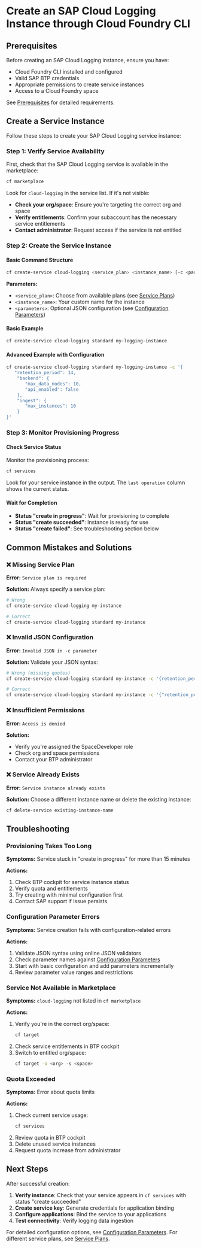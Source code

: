 <!-- loio3658d09227dd43c2bcc7df7d774bb925 -->
# Create an SAP Cloud Logging Instance through Cloud Foundry CLI

<a name="loio3658d09227dd43c2bcc7df7d774bb925__section_w5t_wyy_kzb"/>

## Prerequisites

Before creating an SAP Cloud Logging instance, ensure you have:

- Cloud Foundry CLI installed and configured
- Valid SAP BTP credentials
- Appropriate permissions to create service instances
- Access to a Cloud Foundry space

See [Prerequisites](prerequisites-41d8559.md) for detailed requirements.

<a name="loio3658d09227dd43c2bcc7df7d774bb925__section_ngq_1zy_kzb"/>

## Create a Service Instance

Follow these steps to create your SAP Cloud Logging service instance:

### Step 1: Verify Service Availability

First, check that the SAP Cloud Logging service is available in the marketplace:

```bash
cf marketplace
```

Look for `cloud-logging` in the service list. If it's not visible:
- **Check your org/space**: Ensure you're targeting the correct org and space
- **Verify entitlements**: Confirm your subaccount has the necessary service entitlements
- **Contact administrator**: Request access if the service is not entitled

### Step 2: Create the Service Instance

#### Basic Command Structure

```bash
cf create-service cloud-logging <service_plan> <instance_name> [-c <parameters>]
```

**Parameters:**
- `<service_plan>`: Choose from available plans (see [Service Plans](service-plans-a9d2d1b.md))
- `<instance_name>`: Your custom name for the instance
- `<parameters>`: Optional JSON configuration (see [Configuration Parameters](configuration-parameters-1830bca.md))

#### Basic Example

```bash
cf create-service cloud-logging standard my-logging-instance
```

#### Advanced Example with Configuration

```bash
cf create-service cloud-logging standard my-logging-instance -c '{
   "retention_period": 14,
    "backend": {
       "max_data_nodes": 10,
       "api_enabled": false
    },
    "ingest": {
       "max_instances": 10
    }
}'
```

### Step 3: Monitor Provisioning Progress

#### Check Service Status

Monitor the provisioning process:

```bash
cf services
```

Look for your service instance in the output. The `last operation` column shows the current status.

#### Wait for Completion

- **Status "create in progress"**: Wait for provisioning to complete
- **Status "create succeeded"**: Instance is ready for use
- **Status "create failed"**: See troubleshooting section below

## Common Mistakes and Solutions

### ❌ Missing Service Plan

**Error:** `Service plan is required`

**Solution:** Always specify a service plan:
```bash
# Wrong
cf create-service cloud-logging my-instance

# Correct
cf create-service cloud-logging standard my-instance
```

### ❌ Invalid JSON Configuration

**Error:** `Invalid JSON in -c parameter`

**Solution:** Validate your JSON syntax:
```bash
# Wrong (missing quotes)
cf create-service cloud-logging standard my-instance -c '{retention_period: 14}'

# Correct
cf create-service cloud-logging standard my-instance -c '{"retention_period": 14}'
```

### ❌ Insufficient Permissions

**Error:** `Access is denied`

**Solution:** 
- Verify you're assigned the SpaceDeveloper role
- Check org and space permissions
- Contact your BTP administrator

### ❌ Service Already Exists

**Error:** `Service instance already exists`

**Solution:** Choose a different instance name or delete the existing instance:
```bash
cf delete-service existing-instance-name
```

## Troubleshooting

### Provisioning Takes Too Long

**Symptoms:** Service stuck in "create in progress" for more than 15 minutes

**Actions:**
1. Check BTP cockpit for service instance status
2. Verify quota and entitlements
3. Try creating with minimal configuration first
4. Contact SAP support if issue persists

### Configuration Parameter Errors

**Symptoms:** Service creation fails with configuration-related errors

**Actions:**
1. Validate JSON syntax using online JSON validators
2. Check parameter names against [Configuration Parameters](configuration-parameters-1830bca.md)
3. Start with basic configuration and add parameters incrementally
4. Review parameter value ranges and restrictions

### Service Not Available in Marketplace

**Symptoms:** `cloud-logging` not listed in `cf marketplace`

**Actions:**
1. Verify you're in the correct org/space:
   ```bash
   cf target
   ```
2. Check service entitlements in BTP cockpit
3. Switch to entitled org/space:
   ```bash
   cf target -o <org> -s <space>
   ```

### Quota Exceeded

**Symptoms:** Error about quota limits

**Actions:**
1. Check current service usage:
   ```bash
   cf services
   ```
2. Review quota in BTP cockpit
3. Delete unused service instances
4. Request quota increase from administrator

## Next Steps

After successful creation:

1. **Verify instance**: Check that your service appears in `cf services` with status "create succeeded"
2. **Create service key**: Generate credentials for application binding
3. **Configure applications**: Bind the service to your applications
4. **Test connectivity**: Verify logging data ingestion

For detailed configuration options, see [Configuration Parameters](configuration-parameters-1830bca.md).
For different service plans, see [Service Plans](service-plans-a9d2d1b.md).
